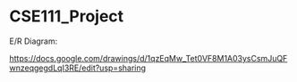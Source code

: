 # CSE111_Project

E/R Diagram:

https://docs.google.com/drawings/d/1qzEqMw_Tet0VF8M1A03ysCsmJuQFwnzeqgegdLqI3RE/edit?usp=sharing
